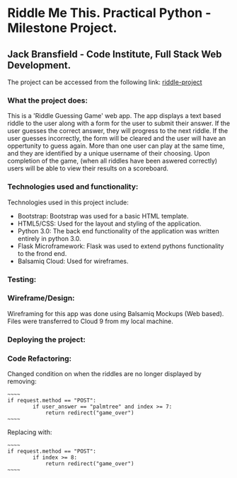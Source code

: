 # Riddle Me This. Practical Python - Milestone Project.


## Jack Bransfield - Code Institute, Full Stack Web Development. 
The project can be accessed from the following link: [riddle-project](https://riddle-project.herokuapp.com/)


### What the project does:
This is a 'Riddle Guessing Game' web app. 
The app displays a text based riddle to the user along with a form for the user to submit their answer.
If the user guesses the correct answer, they will progress to the next riddle. 
If the user guesses incorrectly, the form will be cleared and the user will have an oppertunity to guess again.
More than one user can play at the same time, and they are identified by a unique username of their choosing. 
Upon completion of the game, (when all riddles have been aswered correctly) users will be able to view their results on a scoreboard. 


### Technologies used and functionality:
Technologies used in this project include:
    
* Bootstrap: Bootstrap was used for a basic HTML template.
* HTML5/CSS: Used for the layout and styling of the application. 
* Python 3.0: The back end functionality of the application was written entirely in python 3.0.
* Flask Microframework: Flask was used to extend pythons functionality to the frond end. 
* Balsamiq Cloud: Used for wireframes.


### Testing:


### Wireframe/Design:
Wireframing for this app was done using Balsamiq Mockups (Web based).
Files were transferred to Cloud 9 from my local machine.


### Deploying the project:


### Code Refactoring:

Changed condition on when the riddles are no longer displayed by removing:
    
    ~~~~
    if request.method == "POST":
			if user_answer == "palmtree" and index >= 7:
				return redirect("game_over")
    ~~~~
    
Replacing with:
    
    ~~~~
    if request.method == "POST":
			if index >= 8:
				return redirect("game_over")
	~~~~